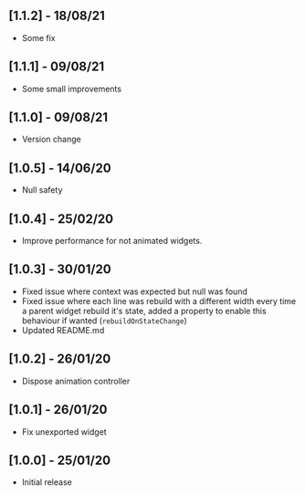 
## [1.1.2] - 18/08/21
* Some fix
 
## [1.1.1] - 09/08/21
* Some small improvements
  
## [1.1.0] - 09/08/21
* Version change
## [1.0.5] - 14/06/20

* Null safety

## [1.0.4] - 25/02/20

* Improve performance for not animated widgets.

## [1.0.3] - 30/01/20
* Fixed issue where context was expected but null was found
* Fixed issue where each line was rebuild with a different width every time a parent widget rebuild it's state, added a property to enable this behaviour if wanted (```rebuildOnStateChange```)
* Updated README.md
  
## [1.0.2] - 26/01/20
* Dispose animation controller
  
## [1.0.1] - 26/01/20
* Fix unexported widget

## [1.0.0] - 25/01/20

* Initial release
